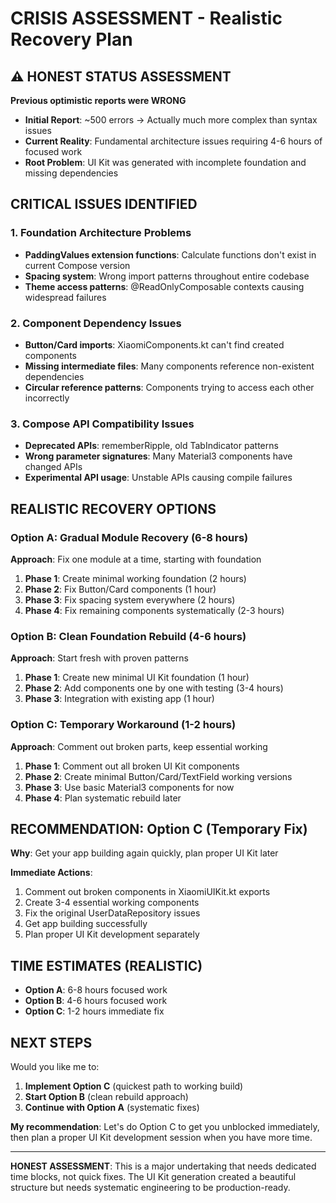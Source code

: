# CRISIS ASSESSMENT - Realistic Recovery Plan

## ⚠️ HONEST STATUS ASSESSMENT

**Previous optimistic reports were WRONG**

- **Initial Report**: ~500 errors → Actually much more complex than syntax issues
- **Current Reality**: Fundamental architecture issues requiring 4-6 hours of focused work
- **Root Problem**: UI Kit was generated with incomplete foundation and missing dependencies

## CRITICAL ISSUES IDENTIFIED

### 1. Foundation Architecture Problems

- **PaddingValues extension functions**: Calculate functions don't exist in current Compose version
- **Spacing system**: Wrong import patterns throughout entire codebase
- **Theme access patterns**: @ReadOnlyComposable contexts causing widespread failures

### 2. Component Dependency Issues

- **Button/Card imports**: XiaomiComponents.kt can't find created components
- **Missing intermediate files**: Many components reference non-existent dependencies
- **Circular reference patterns**: Components trying to access each other incorrectly

### 3. Compose API Compatibility Issues

- **Deprecated APIs**: rememberRipple, old TabIndicator patterns
- **Wrong parameter signatures**: Many Material3 components have changed APIs
- **Experimental API usage**: Unstable APIs causing compile failures

## REALISTIC RECOVERY OPTIONS

### Option A: Gradual Module Recovery (6-8 hours)

**Approach**: Fix one module at a time, starting with foundation

1. **Phase 1**: Create minimal working foundation (2 hours)
2. **Phase 2**: Fix Button/Card components (1 hour)
3. **Phase 3**: Fix spacing system everywhere (2 hours)
4. **Phase 4**: Fix remaining components systematically (2-3 hours)

### Option B: Clean Foundation Rebuild (4-6 hours)

**Approach**: Start fresh with proven patterns

1. **Phase 1**: Create new minimal UI Kit foundation (1 hour)
2. **Phase 2**: Add components one by one with testing (3-4 hours)
3. **Phase 3**: Integration with existing app (1 hour)

### Option C: Temporary Workaround (1-2 hours)

**Approach**: Comment out broken parts, keep essential working

1. **Phase 1**: Comment out all broken UI Kit components
2. **Phase 2**: Create minimal Button/Card/TextField working versions
3. **Phase 3**: Use basic Material3 components for now
4. **Phase 4**: Plan systematic rebuild later

## RECOMMENDATION: Option C (Temporary Fix)

**Why**: Get your app building again quickly, plan proper UI Kit later

**Immediate Actions**:

1. Comment out broken components in XiaomiUIKit.kt exports
2. Create 3-4 essential working components
3. Fix the original UserDataRepository issues
4. Get app building successfully
5. Plan proper UI Kit development separately

## TIME ESTIMATES (REALISTIC)

- **Option A**: 6-8 hours focused work
- **Option B**: 4-6 hours focused work
- **Option C**: 1-2 hours immediate fix

## NEXT STEPS

Would you like me to:

1. **Implement Option C** (quickest path to working build)
2. **Start Option B** (clean rebuild approach)
3. **Continue with Option A** (systematic fixes)

**My recommendation**: Let's do Option C to get you unblocked immediately, then plan a proper UI Kit development session when you have more time.

---

**HONEST ASSESSMENT**: This is a major undertaking that needs dedicated time blocks, not quick fixes. The UI Kit generation created a beautiful structure but needs systematic engineering to be production-ready.
